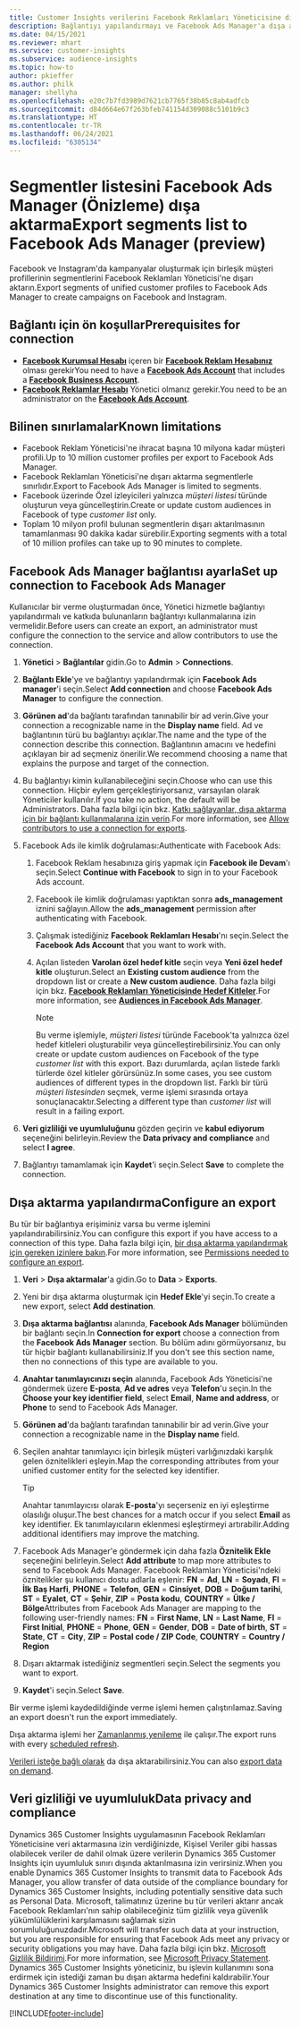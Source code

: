 ```yaml
---
title: Customer Insights verilerini Facebook Reklamları Yöneticisine dışarı aktarma
description: Bağlantıyı yapılandırmayı ve Facebook Ads Manager'a dışa aktarmayı öğrenin.
ms.date: 04/15/2021
ms.reviewer: mhart
ms.service: customer-insights
ms.subservice: audience-insights
ms.topic: how-to
author: pkieffer
ms.author: philk
manager: shellyha
ms.openlocfilehash: e20c7b7fd3989d7621cb7765f38b85c8ab4adfcb
ms.sourcegitcommit: d84d664e67f263bfeb741154d309088c5101b9c3
ms.translationtype: HT
ms.contentlocale: tr-TR
ms.lasthandoff: 06/24/2021
ms.locfileid: "6305134"
---
```

# <a name="export-segments-list-to-facebook-ads-manager-preview"></a><span data-ttu-id="76df5-103">Segmentler listesini Facebook Ads Manager (Önizleme) dışa aktarma</span><span class="sxs-lookup"><span data-stu-id="76df5-103">Export segments list to Facebook Ads Manager (preview)</span></span>

<span data-ttu-id="76df5-104">Facebook ve Instagram'da kampanyalar oluşturmak için birleşik müşteri profillerinin segmentlerini Facebook Reklamları Yöneticisi'ne dışarı aktarın.</span><span class="sxs-lookup"><span data-stu-id="76df5-104">Export segments of unified customer profiles to Facebook Ads Manager to create campaigns on Facebook and Instagram.</span></span>

## <a name="prerequisites-for-connection"></a><span data-ttu-id="76df5-105">Bağlantı için ön koşullar</span><span class="sxs-lookup"><span data-stu-id="76df5-105">Prerequisites for connection</span></span>

- <span data-ttu-id="76df5-106">[**Facebook Kurumsal Hesabı**](https://business.facebook.com/) içeren bir [**Facebook Reklam Hesabınız**](https://www.facebook.com/business/learn/lessons/step-by-step-ads-manager-account) olması gerekir</span><span class="sxs-lookup"><span data-stu-id="76df5-106">You need to have a [**Facebook Ads Account**](https://www.facebook.com/business/learn/lessons/step-by-step-ads-manager-account) that includes a [**Facebook Business Account**](https://business.facebook.com/).</span></span>
- <span data-ttu-id="76df5-107">[**Facebook Reklamlar Hesabı**](https://www.facebook.com/business/learn/lessons/step-by-step-ads-manager-account) Yönetici olmanız gerekir.</span><span class="sxs-lookup"><span data-stu-id="76df5-107">You need to be an administrator on the [**Facebook Ads Account**](https://www.facebook.com/business/learn/lessons/step-by-step-ads-manager-account).</span></span>

## <a name="known-limitations"></a><span data-ttu-id="76df5-108">Bilinen sınırlamalar</span><span class="sxs-lookup"><span data-stu-id="76df5-108">Known limitations</span></span>

- <span data-ttu-id="76df5-109">Facebook Reklam Yöneticisi'ne ihracat başına 10 milyona kadar müşteri profili.</span><span class="sxs-lookup"><span data-stu-id="76df5-109">Up to 10 million customer profiles per export to Facebook Ads Manager.</span></span>
- <span data-ttu-id="76df5-110">Facebook Reklamları Yöneticisi'ne dışarı aktarma segmentlerle sınırlıdır.</span><span class="sxs-lookup"><span data-stu-id="76df5-110">Export to Facebook Ads Manager is limited to segments.</span></span>
- <span data-ttu-id="76df5-111">Facebook üzerinde Özel izleyicileri yalnızca *müşteri listesi* türünde oluşturun veya güncelleştirin.</span><span class="sxs-lookup"><span data-stu-id="76df5-111">Create or update custom audiences in Facebook of type *customer list* only.</span></span>
- <span data-ttu-id="76df5-112">Toplam 10 milyon profil bulunan segmentlerin dışarı aktarılmasının tamamlanması 90 dakika kadar sürebilir.</span><span class="sxs-lookup"><span data-stu-id="76df5-112">Exporting segments with a total of 10 million profiles can take up to 90 minutes to complete.</span></span>

## <a name="set-up-connection-to-facebook-ads-manager"></a><span data-ttu-id="76df5-113">Facebook Ads Manager bağlantısı ayarla</span><span class="sxs-lookup"><span data-stu-id="76df5-113">Set up connection to Facebook Ads Manager</span></span>

<span data-ttu-id="76df5-114">Kullanıcılar bir verme oluşturmadan önce, Yönetici hizmetle bağlantıyı yapılandırmalı ve katkıda bulunanların bağlantıyı kullanmalarına izin vermelidir.</span><span class="sxs-lookup"><span data-stu-id="76df5-114">Before users can create an export, an administrator must configure the connection to the service and allow contributors to use the connection.</span></span>

1. <span data-ttu-id="76df5-115">**Yönetici** > **Bağlantılar** gidin.</span><span class="sxs-lookup"><span data-stu-id="76df5-115">Go to **Admin** > **Connections**.</span></span>

1. <span data-ttu-id="76df5-116">**Bağlantı Ekle**'ye ve bağlantıyı yapılandırmak için **Facebook Ads manager**'i seçin.</span><span class="sxs-lookup"><span data-stu-id="76df5-116">Select **Add connection** and choose **Facebook Ads Manager** to configure the connection.</span></span>

1. <span data-ttu-id="76df5-117">**Görünen ad**'da bağlantı tarafından tanınabilir bir ad verin.</span><span class="sxs-lookup"><span data-stu-id="76df5-117">Give your connection a recognizable name in the **Display name** field.</span></span> <span data-ttu-id="76df5-118">Ad ve bağlantının türü bu bağlantıyı açıklar.</span><span class="sxs-lookup"><span data-stu-id="76df5-118">The name and the type of the connection describe this connection.</span></span> <span data-ttu-id="76df5-119">Bağlantının amacını ve hedefini açıklayan bir ad seçmeniz önerilir.</span><span class="sxs-lookup"><span data-stu-id="76df5-119">We recommend choosing a name that explains the purpose and target of the connection.</span></span>

1. <span data-ttu-id="76df5-120">Bu bağlantıyı kimin kullanabileceğini seçin.</span><span class="sxs-lookup"><span data-stu-id="76df5-120">Choose who can use this connection.</span></span> <span data-ttu-id="76df5-121">Hiçbir eylem gerçekleştiriyorsanız, varsayılan olarak Yöneticiler kullanılır.</span><span class="sxs-lookup"><span data-stu-id="76df5-121">If you take no action, the default will be Administrators.</span></span> <span data-ttu-id="76df5-122">Daha fazla bilgi için bkz. [Katkı sağlayanlar, dışa aktarma için bir bağlantı kullanmalarına izin verin](connections.md#allow-contributors-to-use-a-connection-for-exports).</span><span class="sxs-lookup"><span data-stu-id="76df5-122">For more information, see [Allow contributors to use a connection for exports](connections.md#allow-contributors-to-use-a-connection-for-exports).</span></span>

1. <span data-ttu-id="76df5-123">Facebook Ads ile kimlik doğrulaması:</span><span class="sxs-lookup"><span data-stu-id="76df5-123">Authenticate with Facebook Ads:</span></span> 

   1. <span data-ttu-id="76df5-124">Facebook Reklam hesabınıza giriş yapmak için **Facebook ile Devam**'ı seçin.</span><span class="sxs-lookup"><span data-stu-id="76df5-124">Select **Continue with Facebook** to sign in to your Facebook Ads account.</span></span>

   1. <span data-ttu-id="76df5-125">Facebook ile kimlik doğrulaması yaptıktan sonra **ads_management** iznini sağlayın.</span><span class="sxs-lookup"><span data-stu-id="76df5-125">Allow the **ads_management** permission after authenticating with Facebook.</span></span>

   1. <span data-ttu-id="76df5-126">Çalışmak istediğiniz **Facebook Reklamları Hesabı**'nı seçin.</span><span class="sxs-lookup"><span data-stu-id="76df5-126">Select the **Facebook Ads Account** that you want to work with.</span></span>

   1. <span data-ttu-id="76df5-127">Açılan listeden **Varolan özel hedef kitle** seçin veya **Yeni özel hedef kitle** oluşturun.</span><span class="sxs-lookup"><span data-stu-id="76df5-127">Select an **Existing custom audience** from the dropdown list or create a **New custom audience**.</span></span> <span data-ttu-id="76df5-128">Daha fazla bilgi için bkz. [**Facebook Reklamları Yöneticisinde Hedef Kitleler**](https://www.facebook.com/business/help/744354708981227?id=2469097953376494).</span><span class="sxs-lookup"><span data-stu-id="76df5-128">For more information, see [**Audiences in Facebook Ads Manager**](https://www.facebook.com/business/help/744354708981227?id=2469097953376494).</span></span>
      > [!NOTE]
      > <span data-ttu-id="76df5-129">Bu verme işlemiyle, *müşteri listesi* türünde Facebook'ta yalnızca özel hedef kitleleri oluşturabilir veya güncelleştirebilirsiniz.</span><span class="sxs-lookup"><span data-stu-id="76df5-129">You can only create or update custom audiences on Facebook of the type *customer list* with this export.</span></span> <span data-ttu-id="76df5-130">Bazı durumlarda, açılan listede farklı türlerde özel kitleler görürsünüz.</span><span class="sxs-lookup"><span data-stu-id="76df5-130">In some cases, you see custom audiences of different types in the dropdown list.</span></span> <span data-ttu-id="76df5-131">Farklı bir türü *müşteri listesinden* seçmek, verme işlemi sırasında ortaya sonuçlanacaktır.</span><span class="sxs-lookup"><span data-stu-id="76df5-131">Selecting a different type than *customer list* will result in a failing export.</span></span> 

1. <span data-ttu-id="76df5-132">**Veri gizliliği ve uyumluluğunu** gözden geçirin ve **kabul ediyorum** seçeneğini belirleyin.</span><span class="sxs-lookup"><span data-stu-id="76df5-132">Review the **Data privacy and compliance** and select **I agree**.</span></span>

1. <span data-ttu-id="76df5-133">Bağlantıyı tamamlamak için **Kaydet**'i seçin.</span><span class="sxs-lookup"><span data-stu-id="76df5-133">Select **Save** to complete the connection.</span></span>

## <a name="configure-an-export"></a><span data-ttu-id="76df5-134">Dışa aktarma yapılandırma</span><span class="sxs-lookup"><span data-stu-id="76df5-134">Configure an export</span></span>

<span data-ttu-id="76df5-135">Bu tür bir bağlantıya erişiminiz varsa bu verme işlemini yapılandırabilirsiniz.</span><span class="sxs-lookup"><span data-stu-id="76df5-135">You can configure this export if you have access to a connection of this type.</span></span> <span data-ttu-id="76df5-136">Daha fazla bilgi için, [bir dışa aktarma yapılandırmak için gereken izinlere bakın](export-destinations.md#set-up-a-new-export).</span><span class="sxs-lookup"><span data-stu-id="76df5-136">For more information, see [Permissions needed to configure an export](export-destinations.md#set-up-a-new-export).</span></span>

1. <span data-ttu-id="76df5-137">**Veri** > **Dışa aktarmalar**'a gidin.</span><span class="sxs-lookup"><span data-stu-id="76df5-137">Go to **Data** > **Exports**.</span></span>

1. <span data-ttu-id="76df5-138">Yeni bir dışa aktarma oluşturmak için **Hedef Ekle**'yi seçin.</span><span class="sxs-lookup"><span data-stu-id="76df5-138">To create a new export, select **Add destination**.</span></span> 

1. <span data-ttu-id="76df5-139">**Dışa aktarma bağlantısı** alanında, **Facebook Ads Manager** bölümünden bir bağlantı seçin.</span><span class="sxs-lookup"><span data-stu-id="76df5-139">In **Connection for export** choose a connection from the **Facebook Ads Manager** section.</span></span> <span data-ttu-id="76df5-140">Bu bölüm adını görmüyorsanız, bu tür hiçbir bağlantı kullanabilirsiniz.</span><span class="sxs-lookup"><span data-stu-id="76df5-140">If you don't see this section name, then no connections of this type are available to you.</span></span>

1. <span data-ttu-id="76df5-141">**Anahtar tanımlayıcınızı seçin** alanında, Facebook Ads Yöneticisi'ne göndermek üzere **E-posta**, **Ad ve adres** veya **Telefon**'u seçin.</span><span class="sxs-lookup"><span data-stu-id="76df5-141">In the **Choose your key identifier field**, select **Email**, **Name and address**, or **Phone** to send to Facebook Ads Manager.</span></span> 

1. <span data-ttu-id="76df5-142">**Görünen ad**'da bağlantı tarafından tanınabilir bir ad verin.</span><span class="sxs-lookup"><span data-stu-id="76df5-142">Give your connection a recognizable name in the **Display name** field.</span></span>

1. <span data-ttu-id="76df5-143">Seçilen anahtar tanımlayıcı için birleşik müşteri varlığınızdaki karşılık gelen öznitelikleri eşleyin.</span><span class="sxs-lookup"><span data-stu-id="76df5-143">Map the corresponding attributes from your unified customer entity for the selected key identifier.</span></span>
   > [!TIP]
   > <span data-ttu-id="76df5-144">Anahtar tanımlayıcısı olarak **E-posta**'yı seçerseniz en iyi eşleştirme olasılığı oluşur.</span><span class="sxs-lookup"><span data-stu-id="76df5-144">The best chances for a match occur if you select **Email** as key identifier.</span></span> <span data-ttu-id="76df5-145">Ek tanımlayıcıların eklenmesi eşleştirmeyi artırabilir.</span><span class="sxs-lookup"><span data-stu-id="76df5-145">Adding additional identifiers may improve the matching.</span></span>

1. <span data-ttu-id="76df5-146">Facebook Ads Manager'e göndermek için daha fazla **Öznitelik Ekle** seçeneğini belirleyin.</span><span class="sxs-lookup"><span data-stu-id="76df5-146">Select **Add attribute** to map more attributes to send to Facebook Ads Manager.</span></span> <span data-ttu-id="76df5-147">Facebook Reklamları Yöneticisi'ndeki öznitelikler şu kullanıcı dostu adlarla eşlenir: **FN** = **Ad**, **LN** = **Soyadı**, **FI** = **İlk Baş Harfi**, **PHONE** = **Telefon**, **GEN** = **Cinsiyet**, **DOB** = **Doğum tarihi**, **ST** = **Eyalet**, **CT** = **Şehir**, **ZIP** = **Posta kodu**, **COUNTRY** = **Ülke / Bölge**</span><span class="sxs-lookup"><span data-stu-id="76df5-147">Attributes from Facebook Ads Manager are mapping to the following user-friendly names: **FN** = **First Name**, **LN** = **Last Name**, **FI** = **First Initial**, **PHONE** = **Phone**, **GEN** = **Gender**, **DOB** = **Date of birth**, **ST** = **State**, **CT** = **City**, **ZIP** = **Postal code / ZIP Code**, **COUNTRY** = **Country / Region**</span></span>

1. <span data-ttu-id="76df5-148">Dışarı aktarmak istediğiniz segmentleri seçin.</span><span class="sxs-lookup"><span data-stu-id="76df5-148">Select the segments you want to export.</span></span>

1. <span data-ttu-id="76df5-149">**Kaydet**'i seçin.</span><span class="sxs-lookup"><span data-stu-id="76df5-149">Select **Save**.</span></span>

<span data-ttu-id="76df5-150">Bir verme işlemi kaydedildiğinde verme işlemi hemen çalıştırılamaz.</span><span class="sxs-lookup"><span data-stu-id="76df5-150">Saving an export doesn't run the export immediately.</span></span>

<span data-ttu-id="76df5-151">Dışa aktarma işlemi her [Zamanlanmış yenileme](system.md#schedule-tab) ile çalışır.</span><span class="sxs-lookup"><span data-stu-id="76df5-151">The export runs with every [scheduled refresh](system.md#schedule-tab).</span></span> 

<span data-ttu-id="76df5-152">[Verileri isteğe bağlı olarak](export-destinations.md#run-exports-on-demand) da dışa aktarabilirsiniz.</span><span class="sxs-lookup"><span data-stu-id="76df5-152">You can also [export data on demand](export-destinations.md#run-exports-on-demand).</span></span> 

## <a name="data-privacy-and-compliance"></a><span data-ttu-id="76df5-153">Veri gizliliği ve uyumluluk</span><span class="sxs-lookup"><span data-stu-id="76df5-153">Data privacy and compliance</span></span>

<span data-ttu-id="76df5-154">Dynamics 365 Customer Insights uygulamasının Facebook Reklamları Yöneticisine veri aktarmasına izin verdiğinizde, Kişisel Veriler gibi hassas olabilecek veriler de dahil olmak üzere verilerin Dynamics 365 Customer Insights için uyumluluk sınırı dışında aktarılmasına izin verirsiniz.</span><span class="sxs-lookup"><span data-stu-id="76df5-154">When you enable Dynamics 365 Customer Insights to transmit data to Facebook Ads Manager, you allow transfer of data outside of the compliance boundary for Dynamics 365 Customer Insights, including potentially sensitive data such as Personal Data.</span></span> <span data-ttu-id="76df5-155">Microsoft, talimatınız üzerine bu tür verileri aktarır ancak Facebook Reklamları'nın sahip olabileceğiniz tüm gizlilik veya güvenlik yükümlülüklerini karşılamasını sağlamak sizin sorumluluğunuzdadır.</span><span class="sxs-lookup"><span data-stu-id="76df5-155">Microsoft will transfer such data at your instruction, but you are responsible for ensuring that Facebook Ads meet any privacy or security obligations you may have.</span></span> <span data-ttu-id="76df5-156">Daha fazla bilgi için bkz. [Microsoft Gizlilik Bildirimi](https://go.microsoft.com/fwlink/?linkid=396732).</span><span class="sxs-lookup"><span data-stu-id="76df5-156">For more information, see [Microsoft Privacy Statement](https://go.microsoft.com/fwlink/?linkid=396732).</span></span>
<span data-ttu-id="76df5-157">Dynamics 365 Customer Insights yöneticiniz, bu işlevin kullanımını sona erdirmek için istediği zaman bu dışarı aktarma hedefini kaldırabilir.</span><span class="sxs-lookup"><span data-stu-id="76df5-157">Your Dynamics 365 Customer Insights administrator can remove this export destination at any time to discontinue use of this functionality.</span></span>


[!INCLUDE[footer-include](../includes/footer-banner.md)]
